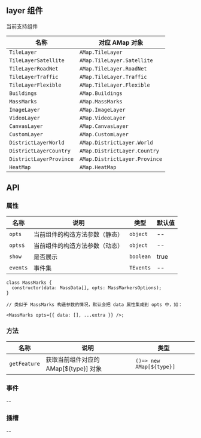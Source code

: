 ## layer 组件

当前支持组件

| 名称                    | 对应 AMap 对象                |
| ----------------------- | ----------------------------- |
| `TileLayer`             | `AMap.TileLayer`              |
| `TileLayerSatellite`    | `AMap.TileLayer.Satellite`    |
| `TileLayerRoadNet`      | `AMap.TileLayer.RoadNet`      |
| `TileLayerTraffic`      | `AMap.TileLayer.Traffic`      |
| `TileLayerFlexible`     | `AMap.TileLayer.Flexible`     |
| `Buildings`             | `AMap.Buildings`              |
| `MassMarks`             | `AMap.MassMarks`              |
| `ImageLayer`            | `AMap.ImageLayer`             |
| `VideoLayer`            | `AMap.VideoLayer`             |
| `CanvasLayer`           | `AMap.CanvasLayer`            |
| `CustomLayer`           | `AMap.CustomLayer`            |
| `DistrictLayerWorld`    | `AMap.DistrictLayer.World`    |
| `DistrictLayerCountry`  | `AMap.DistrictLayer.Country`  |
| `DistrictLayerProvince` | `AMap.DistrictLayer.Province` |
| `HeatMap`               | `AMap.HeatMap`                |

## API

### 属性

| 名称     | 说明                           | 类型      | 默认值 |
| -------- | ------------------------------ | --------- | ------ |
| `opts`   | 当前组件的构造方法参数（静态） | `object`  | --     |
| `opts$`  | 当前组件的构造方法参数（动态） | `object`  | --     |
| `show`   | 是否展示                       | `boolean` | true   |
| `events` | 事件集                         | `TEvents` | --     |

```tsx
class MassMarks {
  constructor(data: MassData[], opts: MassMarkersOptions);
}

// 类似于 MassMarks 构造参数的情况，默认会把 data 属性集成到 opts 中，如：

<MassMarks opts={{ data: [], ...extra }} />;
```

### 方法

| 名称         | 说明                                  | 类型                     |
| ------------ | ------------------------------------- | ------------------------ |
| `getFeature` | 获取当前组件对应的 AMap[${type}] 对象 | `()=> new AMap[${type}]` |

### 事件

--

### 插槽

--
